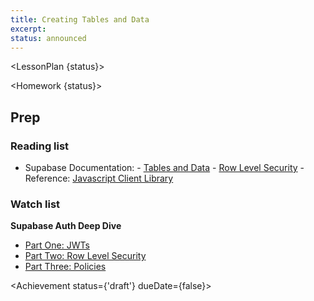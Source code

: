 ```yaml
---
title: Creating Tables and Data
excerpt: 
status: announced
---
```

<script>
	import Homework from "$lib/components/Homework.svelte";
	import LessonPlan from "$lib/components/LessonPlan.svelte";
	import LabTime from "$lib/components/LabTime.svelte";
	import Achievement from "$lib/components/Achievement.svelte";
</script>


<LessonPlan {status}>

</LessonPlan>


<Homework {status}>

## Prep
### Reading list
- Supabase Documentation:
		- [Tables and Data](https://supabase.com/docs/guides/database/tables)
		- [Row Level Security](https://supabase.com/docs/guides/auth/row-level-security)
		- Reference: [Javascript Client Library](https://supabase.com/docs/reference/javascript/introduction)

### Watch list
**Supabase Auth Deep Dive**
- [Part One: JWTs](https://supabase.com/docs/learn/auth-deep-dive/auth-deep-dive-jwts)
- [Part Two: Row Level Security](https://supabase.com/docs/learn/auth-deep-dive/auth-row-level-security)
- [Part Three: Policies](https://supabase.com/docs/learn/auth-deep-dive/auth-policies)

</Homework>

<Achievement status={'draft'} dueDate={false}>

</Achievement>
